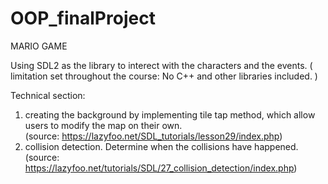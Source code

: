 # OOP_finalProject


MARIO GAME

Using SDL2 as the library to interect with the characters and the events. 
( limitation set throughout the course: No C++ and other libraries included. )

Technical section:
1. creating the background by implementing tile tap method, which allow users to modify the map on their own.  
(source: https://lazyfoo.net/SDL_tutorials/lesson29/index.php)
2. collision detection. Determine when the collisions have happened.   
(source: https://lazyfoo.net/tutorials/SDL/27_collision_detection/index.php)
 
